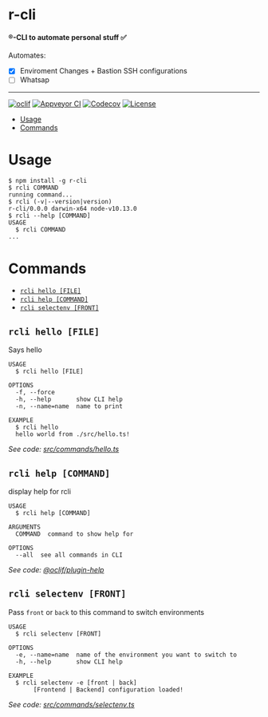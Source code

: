 r-cli
=====

#### ®️-CLI to automate personal stuff ✅

Automates:
- [x] Enviroment Changes + Bastion SSH configurations
- [ ] Whatsap

___


[![oclif](https://img.shields.io/badge/cli-oclif-brightgreen.svg)](https://oclif.io)
[![Appveyor CI](https://ci.appveyor.com/api/projects/status/github/rubenbase/r-cli?branch=master&svg=true)](https://ci.appveyor.com/project/rubenbase/r-cli/branch/master)
[![Codecov](https://codecov.io/gh/rubenbase/r-cli/branch/master/graph/badge.svg)](https://codecov.io/gh/rubenbase/r-cli)
[![License](https://img.shields.io/npm/l/r-cli.svg)](https://github.com/rubenbase/r-cli/blob/master/package.json)

<!-- toc -->
* [Usage](#usage)
* [Commands](#commands)
<!-- tocstop -->
# Usage
<!-- usage -->
```sh-session
$ npm install -g r-cli
$ rcli COMMAND
running command...
$ rcli (-v|--version|version)
r-cli/0.0.0 darwin-x64 node-v10.13.0
$ rcli --help [COMMAND]
USAGE
  $ rcli COMMAND
...
```
<!-- usagestop -->
# Commands
<!-- commands -->
* [`rcli hello [FILE]`](#rcli-hello-file)
* [`rcli help [COMMAND]`](#rcli-help-command)
* [`rcli selectenv [FRONT]`](#rcli-selectenv-front)

## `rcli hello [FILE]`

Says hello

```
USAGE
  $ rcli hello [FILE]

OPTIONS
  -f, --force
  -h, --help       show CLI help
  -n, --name=name  name to print

EXAMPLE
  $ rcli hello
  hello world from ./src/hello.ts!
```

_See code: [src/commands/hello.ts](https://github.com/rubenbase/r-cli/blob/v0.0.0/src/commands/hello.ts)_

## `rcli help [COMMAND]`

display help for rcli

```
USAGE
  $ rcli help [COMMAND]

ARGUMENTS
  COMMAND  command to show help for

OPTIONS
  --all  see all commands in CLI
```

_See code: [@oclif/plugin-help](https://github.com/oclif/plugin-help/blob/v2.2.1/src/commands/help.ts)_

## `rcli selectenv [FRONT]`

Pass `front` or `back` to this command to switch environments

```
USAGE
  $ rcli selectenv [FRONT]

OPTIONS
  -e, --name=name  name of the environment you want to switch to
  -h, --help       show CLI help

EXAMPLE
  $ rcli selectenv -e [front | back]
       [Frontend | Backend] configuration loaded!
```

_See code: [src/commands/selectenv.ts](https://github.com/rubenbase/r-cli/blob/v0.0.0/src/commands/selectenv.ts)_
<!-- commandsstop -->
